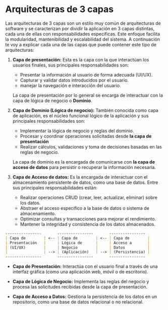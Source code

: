 # Arquitecturas de 3 capas
Las arquitecturas de 3 capas son un estilo muy común de arquitecturas de software y se caracterizan por dividir la aplicación en 3 capas distintas, cada una de ellas con responsabilidades especificas. Este enfoque facilita la modularidad, mantenibilidad y escalabilidad del sistema. A continuación te voy a explicar cada una de las capas que puede contener este tipo de arquitecturas:
1. **Capa de presentación:** Esta es la capa con la que interactúan los usuarios finales, sus principales responsabilidades son:
   - Presentar la información al usuario de forma adecuada (UI/UX).
   - Capturar y validar datos introducidos por el usuario.
   - manejar la navegación e interacción del usuario.

    La capa de presentación por lo general se encarga de interactuar con la capa de lógica de negocio o **Dominio**.

2. **Capa de Dominio (Lógica de negocio):** También conocida como capa de aplicación, es el núcleo funcional lógico de la aplicación y sus principales responsabilidades son:
   - Implementar la lógica de negocio y reglas del dominio.
   - Procesar y coordinar operaciones solicitadas desde **la capa de presentación**
   - Realizar cálculos, validaciones y toma de decisiones basadas en las reglas de negocio.

    La capa de dominio es la encargada de comunicarse con **la capa de acceso de datos** para persistir o recuperar la información necesaria.

3. **Capa de Acceso de datos:** Es la encargada de interactuar con el almacenamiento persistente de datos, como una base de datos. Entre sus principales responsabilidades están:
   - Realizar operaciones CRUD (crear, leer, actualizar, eliminar) sobre los datos.
   - Abstraer el acceso especifico a la base de datos o sistema de almacenamiento.
   - Optimizar consultas y transacciones para mejorar el rendimiento.
   - Mantener la integridad y consistencia de los datos almacenados.
```md
----------------       ----------------       ----------------
| Capa de        | <-- | Capa de        | <-- | Capa de        |
| Presentación   |     | Lógica de      |     | Acceso a       |
| (UI/UX)        |     | Negocio        |     | Datos          |
|                | --> | (Aplicación)   | --> | (Persistencia) |
----------------       ----------------       ----------------
```
- **Capa de Presentación:** Interactúa con el usuario final a través de una interfaz gráfica (como una aplicación web, móvil o de escritorio).

- **Capa de Lógica de Negocio:** Implementa las reglas del negocio y procesa las solicitudes recibidas desde la capa de presentación.

- **Capa de Acceso a Datos:** Gestiona la persistencia de los datos en un repositorio, como una base de datos relacional o no relacional.



